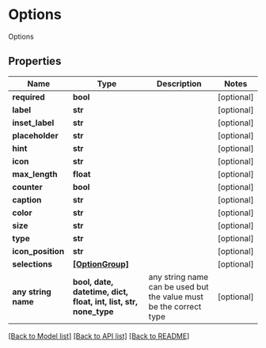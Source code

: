 # Options

Options

## Properties
Name | Type | Description | Notes
------------ | ------------- | ------------- | -------------
**required** | **bool** |  | [optional] 
**label** | **str** |  | [optional] 
**inset_label** | **str** |  | [optional] 
**placeholder** | **str** |  | [optional] 
**hint** | **str** |  | [optional] 
**icon** | **str** |  | [optional] 
**max_length** | **float** |  | [optional] 
**counter** | **bool** |  | [optional] 
**caption** | **str** |  | [optional] 
**color** | **str** |  | [optional] 
**size** | **str** |  | [optional] 
**type** | **str** |  | [optional] 
**icon_position** | **str** |  | [optional] 
**selections** | [**[OptionGroup]**](OptionGroup.md) |  | [optional] 
**any string name** | **bool, date, datetime, dict, float, int, list, str, none_type** | any string name can be used but the value must be the correct type | [optional]

[[Back to Model list]](../README.md#documentation-for-models) [[Back to API list]](../README.md#documentation-for-api-endpoints) [[Back to README]](../README.md)


